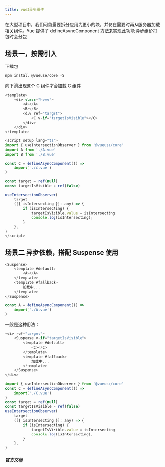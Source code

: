 ```yaml
---
title: vue3异步组件
---
```


在大型项目中，我们可能需要拆分应用为更小的块，并仅在需要时再从服务器加载相关组件。Vue 提供了 defineAsyncComponent 方法来实现此功能
异步组价打包时会分包

<!-- more -->

## 场景一，按需引入

下载包

```js
npm install @vueuse/core -S
```

向下滑出现这个 C 组件才会加载 C 组件

```js
<template>
    <div class="home">
        <A></A>
        <B></B>
        <div ref="target">
            <C v-if="targetIsVisible"></C>
        </div>
    </div>
</template>

<script setup lang="ts">
import { useIntersectionObserver } from '@vueuse/core'
import A from './A.vue'
import B from './B.vue'

const C = defineAsyncComponent(() =>
    import('./C.vue')
)

const target = ref(null)
const targetIsVisible = ref(false)

useIntersectionObserver(
    target,
    ([{ isIntersecting }]: any) => {
        if (isIntersecting) {
            targetIsVisible.value = isIntersecting
            console.log(isIntersecting);
        }
    },
)
</script>

```

## 场景二 异步依赖，搭配 Suspense 使用

```js
<Suspense>
    <template #default>
        <A></A>
    </template>
    <template #fallback>
        加载中...
    </template>
</Suspense>

const A = defineAsyncComponent(() =>
    import('./A.vue')
)
```

一般是这种用法：

```js
<div ref="target">
    <Suspense v-if="targetIsVisible">
        <template #default>
            <C></C>
        </template>
        <template #fallback>
            加载中...
        </template>
    </Suspense>
</div>

import { useIntersectionObserver } from '@vueuse/core'
const C = defineAsyncComponent(() =>
    import('./C.vue')
)
const target = ref(null)
const targetIsVisible = ref(false)
useIntersectionObserver(
    target,
    ([{ isIntersecting }]: any) => {
        if (isIntersecting) {
            targetIsVisible.value = isIntersecting
            console.log(isIntersecting);
        }
    },
)
```
#### _[官方文档](https://cn.vuejs.org/guide/components/async.html)_


